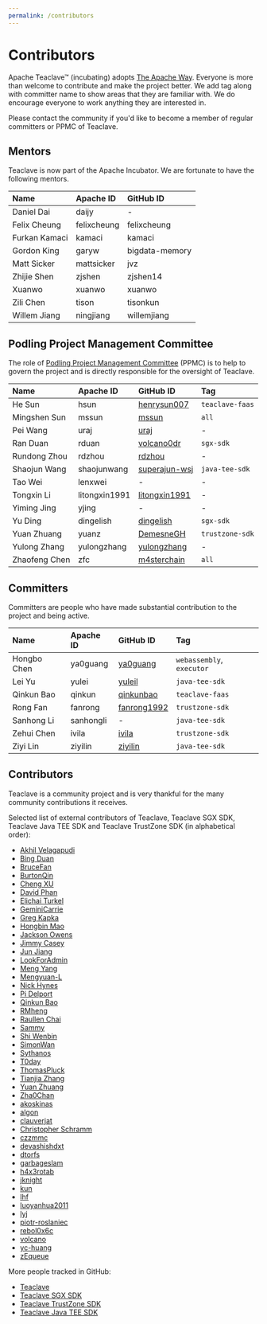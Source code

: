 ```yaml
---
permalink: /contributors
---
```


# Contributors

Apache Teaclave™ (incubating) adopts [The Apache Way](https://www.apache.org/theapacheway/).
Everyone is more than welcome to contribute and make the project better.
We add tag along with committer name to show areas that they are familiar with.
We do encourage everyone to work anything they are interested in.

Please contact the community if you'd like to become a member of regular
committers or PPMC of Teaclave.

## Mentors

Teaclave is now part of the Apache Incubator. We are fortunate to have the
following mentors.

| Name          | Apache ID   | GitHub ID      |
| :------------ | :---------- | :------------- |
| Daniel Dai    | daijy       | -              |
| Felix Cheung  | felixcheung | felixcheung    |
| Furkan Kamaci | kamaci      | kamaci         |
| Gordon King   | garyw       | bigdata-memory |
| Matt Sicker   | mattsicker  | jvz            |
| Zhijie Shen   | zjshen      | zjshen14       |
| Xuanwo        | xuanwo      | xuanwo         |
| Zili Chen     | tison       | tisonkun       |
| Willem Jiang  | ningjiang   | willemjiang    |

## Podling Project Management Committee

The role of [Podling Project Management Committee](https://incubator.apache.org/guides/ppmc.html)
(PPMC) is to help to govern the project and is directly responsible for the
oversight of Teaclave.

| Name          | Apache ID     | GitHub ID                                         | Tag             |
| :------------ | :------------ | :------------------------------------------------ | :-------------- |
| He Sun        | hsun          | [henrysun007](https://github.com/henrysun007)     | `teaclave-faas` |
| Mingshen Sun  | mssun         | [mssun](https://github.com/mssun)                 | `all`           |
| Pei Wang      | uraj          | [uraj](https://github.com/uraj)                   | -               |
| Ran Duan      | rduan         | [volcano0dr](https://github.com/volcano0dr)       | `sgx-sdk`       |
| Rundong Zhou  | rdzhou        | [rdzhou](https://github.com/rdzhou)               | -               |
| Shaojun Wang  | shaojunwang   | [superajun-wsj](https://github.com/superajun-wsj) | `java-tee-sdk`  |
| Tao Wei       | lenxwei       | -                                                 | -               |
| Tongxin Li    | litongxin1991 | [litongxin1991](https://github.com/litongxin1991) | -               |
| Yiming Jing   | yjing         | -                                                 | -               |
| Yu Ding       | dingelish     | [dingelish](https://github.com/dingelish)         | `sgx-sdk`       |
| Yuan Zhuang   | yuanz         | [DemesneGH](https://github.com/DemesneGH)         | `trustzone-sdk` |
| Yulong Zhang  | yulongzhang   | [yulongzhang](https://github.com/yulongzhang)     | -               |
| Zhaofeng Chen | zfc           | [m4sterchain](https://github.com/m4sterchain)     | `all`           |


## Committers

Committers are people who have made substantial contribution to the project and
being active.

| Name        | Apache ID | GitHub ID                                     | Tag                       |
| :---------- | :-------- | :-------------------------------------------- | :------------------------ |
| Hongbo Chen | ya0guang  | [ya0guang](https://github.com/ya0guang)       | `webassembly`, `executor` |
| Lei Yu      | yulei     | [yuleil](https://github.com/yuleil)           | `java-tee-sdk`            |
| Qinkun Bao  | qinkun    | [qinkunbao](https://github.com/qinkunbao)     | `teaclave-faas`           |
| Rong Fan    | fanrong   | [fanrong1992](https://github.com/fanrong1992) | `trustzone-sdk`           |
| Sanhong Li  | sanhongli | -                                             | `java-tee-sdk`            |
| Zehui Chen  | ivila     | [ivila](https://github.com/ivila)             | `trustzone-sdk`           |
| Ziyi Lin    | ziyilin   | [ziyilin](https://github.com/ziyilin)         | `java-tee-sdk`            |

## Contributors

Teaclave is a community project and is very thankful for the many community
contributions it receives.

Selected list of external contributors of Teaclave, Teaclave SGX SDK, Teaclave Java TEE
SDK and Teaclave TrustZone SDK (in alphabetical order):

  - [Akhil Velagapudi](https://github.com/akhilles)
  - [Bing Duan](https://github.com/duanbing)
  - [BruceFan](https://github.com/fanrong1992)
  - [BurtonQin](https://github.com/BurtonQin)
  - [Cheng XU](https://github.com/xu-cheng)
  - [David Phan](https://github.com/davidp94)
  - [Elichai Turkel](https://github.com/elichai)
  - [GeminiCarrie](https://github.com/GeminiCarrie)
  - [Greg Kapka](https://github.com/gskapka)
  - [Hongbin Mao](https://github.com/hello2mao)
  - [Jackson Owens](https://github.com/jbowens)
  - [Jimmy Casey](https://github.com/jimmycasey)
  - [Jun Jiang](https://github.com/jasl)
  - [LookForAdmin](https://github.com/60ke)
  - [Meng Yang](https://github.com/m3ngyang)
  - [Mengyuan-L](https://github.com/Mengyuan-L)
  - [Nick Hynes](https://github.com/nhynes)
  - [Pi Delport](https://github.com/PiDelport)
  - [Qinkun Bao](https://github.com/qinkunbao)
  - [RMheng](https://github.com/RMheng)
  - [Raullen Chai](https://github.com/raullenchai)
  - [Sammy](https://github.com/sammyne)
  - [Shi Wenbin](https://github.com/bradyjoestar)
  - [SimonWan](https://github.com/SimonWan)
  - [Sythanos](https://github.com/sythanos)
  - [T0day](https://github.com/hi-T0day)
  - [ThomasPluck](https://github.com/ThomasPluck)
  - [Tianjia Zhang](https://github.com/uudiin)
  - [Yuan Zhuang](https://github.com/DemesneGH)
  - [Zha0Chan](https://github.com/Zha0Chan)
  - [akoskinas](https://github.com/akoskinas)
  - [algon](https://github.com/algon-320)
  - [clauverjat](https://github.com/clauverjat)
  - [Christopher Schramm](https://github.com/cschramm)
  - [czzmmc](https://github.com/czzmmc)
  - [devashishdxt](https://github.com/devashishdxt)
  - [dtorfs](https://github.com/dtorfs)
  - [garbageslam](https://github.com/garbageslam)
  - [h4x3rotab](https://github.com/h4x3rotab)
  - [jknight](https://github.com/jknight)
  - [kun](https://github.com/zikunfan)
  - [lhf](https://github.com/EighteenZi)
  - [luoyanhua2011](https://github.com/luoyanhua2011)
  - [lyj](https://github.com/lengyijun)
  - [piotr-roslaniec](https://github.com/piotr-roslaniec)
  - [rebol0x6c](https://github.com/rebol0x6c)
  - [volcano](https://github.com/volcano0dr)
  - [yc-huang](https://github.com/yc-huang)
  - [zEqueue](https://github.com/z1queue)

More people tracked in GitHub:

  - [Teaclave](https://github.com/apache/incubator-teaclave/graphs/contributors)
  - [Teaclave SGX SDK](https://github.com/apache/incubator-teaclave-sgx-sdk/graphs/contributors)
  - [Teaclave TrustZone SDK](https://github.com/apache/incubator-teaclave-trustzone-sdk/graphs/contributors)
  - [Teaclave Java TEE SDK](https://github.com/apache/incubator-teaclave-java-tee-sdk/graphs/contributors)
